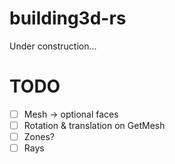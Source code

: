 # building3d-rs

Under construction...

# TODO

- [ ] Mesh -> optional faces
- [ ] Rotation & translation on GetMesh
- [ ] Zones?
- [ ] Rays

